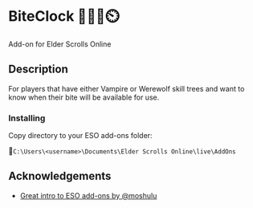 # BiteClock 🧛‍♂️🐺⏲️

Add-on for Elder Scrolls Online

## Description

For players that have either Vampire or Werewolf skill trees and want to know when their bite will be available for use.

### Installing

Copy directory to your ESO add-ons folder:

📂`C:\Users\<username>\Documents\Elder Scrolls Online\live\AddOns`

## Acknowledgements
* [Great intro to ESO add-ons by @moshulu](https://www.youtube.com/watch?v=ZYsr5pVqhso)
